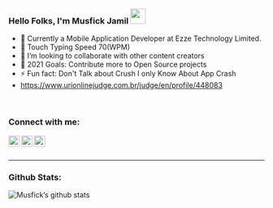 ### Hello Folks, I'm Musfick Jamil <img src="https://raw.githubusercontent.com/MartinHeinz/MartinHeinz/master/wave.gif" width="30px">

- 🏨 Currently a Mobile Application Developer at Ezze Technology Limited.
- 💬 Touch Typing Speed 70(WPM)
- 👯 I’m looking to collaborate with other content creators
- 🥅 2021 Goals: Contribute more to Open Source projects
- ⚡ Fun fact: Don't Talk about Crush I only Know About App Crash
- https://www.urionlinejudge.com.br/judge/en/profile/448083

<br />

### Connect with me:

<a href="https://www.linkedin.com/in/musfick-jamil-126305189">
  <img align="left" alt="Nitin Prakash | LinkedIn" width="22px" src="https://cdn.jsdelivr.net/npm/simple-icons@v3/icons/linkedin.svg" />
</a>
<a href="https://facebook.com/musfick.jamil.1">
  <img align="left" alt="Nitin Prakash | Medium" width="22px" src="https://cdn.jsdelivr.net/npm/simple-icons@v3/icons/facebook.svg" />
</a>
<a href="https://www.instagram.com/musfick.jamil">
  <img align="left" alt="Nitin Prakash | Instagram" width="22px" src="https://cdn.jsdelivr.net/npm/simple-icons@v3/icons/instagram.svg" />
</a>

<br />
<br />

---

### Github Stats:

![Musfick’s github stats](https://github-readme-stats.vercel.app/api?username=Musfick&show_icons=true&theme=dark)

<br/>
